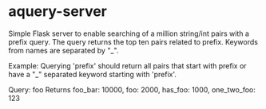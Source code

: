 # aquery-server

Simple Flask server to enable searching of a million string/int pairs with a prefix query. The query returns the top ten pairs related to prefix. Keywords from names are separated by "_".

Example:
Querying 'prefix' should return all pairs that start with prefix or have a "_" separated keyword starting with 'prefix'.

Query: foo
Returns foo_bar: 10000, foo: 2000, has_foo: 1000, one_two_foo: 123

